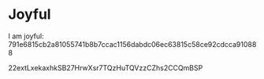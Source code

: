 # Joyful

I am joyful: 791e6815cb2a81055741b8b7ccac1156dabdc06ec63815c58ce92cdcca910888


22extLxekaxhkSB27HrwXsr7TQzHuTQVzzCZhs2CCQmBSP